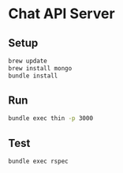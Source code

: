# Chat API Server

## Setup
```bash
brew update
brew install mongo
bundle install
```

## Run
```bash
bundle exec thin -p 3000
```

## Test
```bash
bundle exec rspec
```

